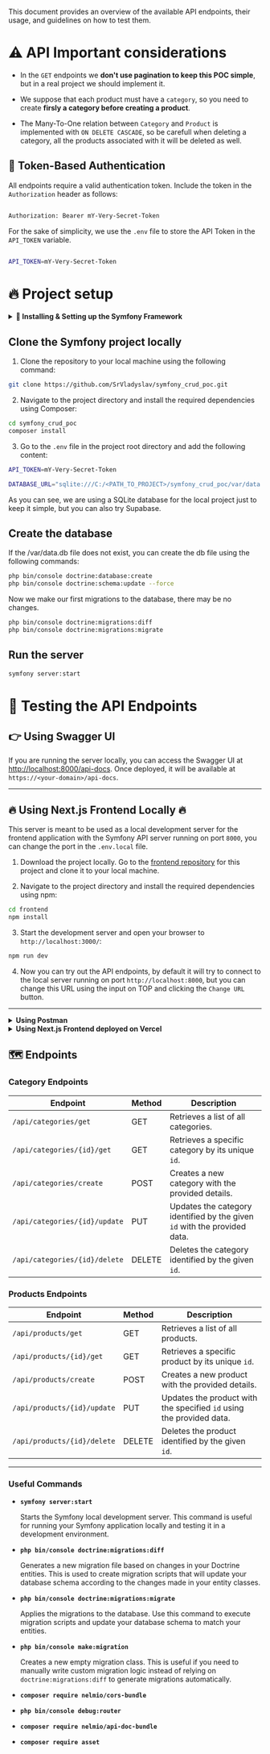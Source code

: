 This document provides an overview of the available API endpoints, their usage, and guidelines on how to test them.

# ⚠️ API Important considerations

- In the `GET` endpoints we **don't use pagination to keep this POC simple**, but in a real project we should implement it.

- We suppose that each product must have a `category`, so you need to create **firsly a category before creating a product**.

- The Many-To-One relation between `Category` and `Product` is implemented with `ON DELETE CASCADE`, so be carefull when deleting a category, all the products associated with it will be deleted as well.

## 🔑 Token-Based Authentication

All endpoints require a valid authentication token. Include the token in the `Authorization` header as follows:

```bash

Authorization: Bearer mY-Very-Secret-Token
```

For the sake of simplicity, we use the `.env` file to store the API Token in the `API_TOKEN` variable.

```bash

API_TOKEN=mY-Very-Secret-Token
```

# 🔥 Project setup

<details>
<summary><strong>👀 Installing & Setting up the Symfony Framework</strong></summary>

Do this in case you don't have PHP 8.x installed, Composer and Symfony CLI installed.

### 1. Install PHP if you don't have PHP 8.x installed

1. Visit the [PHP official website](https://www.php.net/downloads) and download the latest stable Thread Safe PHP version.

2. Windows: Create a new folder `C:\php` and extract the downloaded PHP files there.

### 2. Install Composer, which is used to install PHP packages.

Follow the official [Composer installation guide](https://getcomposer.org/download/).

### 3. Install Symfony CLI.

Follow the official [Symfony CLI installation guide](https://symfony.com/download).

</details>

## Clone the Symfony project locally

1. Clone the repository to your local machine using the following command:

```bash
git clone https://github.com/SrVladyslav/symfony_crud_poc.git
```

2. Navigate to the project directory and install the required dependencies using Composer:

```bash
cd symfony_crud_poc
composer install
```

3. Go to the `.env` file in the project root directory and add the following content:

```bash
API_TOKEN=mY-Very-Secret-Token

DATABASE_URL="sqlite:///C:/<PATH_TO_PROJECT>/symfony_crud_poc/var/data.db"
```

As you can see, we are using a SQLite database for the local project just to keep it simple, but you can also try Supabase.

## Create the database

If the /var/data.db file does not exist, you can create the db file using the following commands:

```bash
php bin/console doctrine:database:create
php bin/console doctrine:schema:update --force
```

Now we make our first migrations to the database, there may be no changes.

```bash
php bin/console doctrine:migrations:diff
php bin/console doctrine:migrations:migrate
```

## Run the server

```bash
symfony server:start
```

# 🚀 Testing the API Endpoints

<!-- <details>
<summary><strong>👉 Using Swagger UI</strong></summary> -->

## 👉 Using Swagger UI

If you are running the server locally, you can access the Swagger UI at [http://localhost:8000/api-docs](http://localhost:8000/api-docs). Once deployed, it will be available at `https://<your-domain>/api-docs`.

<!--
</details>

<details><summary><strong>🔥 Using Next.js Frontend Locally 🔥</strong></summary> -->

<hr/>

## 🔥 Using Next.js Frontend Locally 🔥

This server is meant to be used as a local development server for the frontend application with the Symfony API server running on port `8000`, you can change the port in the `.env.local` file.

1. Download the project locally. Go to the [frontend repository](https://github.com/SrVladyslav/symfony_crud_poc_frontend) for this project and clone it to your local machine.

2. Navigate to the project directory and install the required dependencies using npm:

```bash
cd frontend
npm install
```

3. Start the development server and open your browser to `http://localhost:3000/`:

```bash
npm run dev
```

4. Now you can try out the API endpoints, by default it will try to connect to the local server running on port `http://localhost:8000`, but you can change this URL using the input on TOP and clicking the `Change URL` button.

<!-- </details> -->

<hr/>

<details>
<summary><strong>Using Postman</strong></summary>

### 1. Download and Install Postman

1. Visit the [Postman Official Site](https://www.postman.com/downloads/).
2. Choose the version suitable for your operating system (Windows, macOS, or Linux).
3. Download and run the installer.
4. Follow the installation instructions to complete the setup.

### 2. Create a New Request in Postman

1. **Open Postman.**
2. **Create a New Request:**

   - Click on the "New" button in the upper-left corner.
   - Select "Request" from the dropdown menu.
   - Enter a name for your request (e.g., "Get All Categories").
   - Optionally, save it to a collection for organization.

3. **Set the Request Method and URL:**
   - Choose the HTTP method (GET, POST, PUT, DELETE) from the dropdown menu next to the URL field.
   - Enter the API endpoint URL (e.g., `https://api.example.com/api/categories/get`).

### 3. Add Headers

1. **Go to the Headers Tab:**

   - Click on the "Headers" tab below the URL field.

2. **Add Authorization Header:**

   - Click on the "Key" field and type `Authorization`.
   - Click on the "Value" field and enter `Bearer YOUR_API_TOKEN`, replacing `YOUR_API_TOKEN` with your actual API token.

   Example:

   Key: `Authorization`
   Value: `Bearer mY-Very-Secret-Token`

### 4. Send the Request and Review the Response

1. **Send the Request:**

- Click the "Send" button to submit your request.

2. **Review the Response:**

- Postman will display the response in the lower part of the window.
- You can view the status code, response time, and headers.
- The response body will be shown in the "Body" tab. You can switch between different formats like JSON, HTML, or raw text.

Example Response:

```json
{
    "status": "success",
    "message": "Found successfully",
    "page": "x",
    "limit": "y",
    "totalPages": "z",
    "prevPage": "/api/categories/get?page=x-1",
    "nextPage": "/api/categories/get?page=x+1",
    "data": [
        {
            "id": 1,
            "name": "category 1",
            "description": "Some category description",
            "products": [
                {
                    "id": 8,
                    "name": "Product X",
                    "description": "product description Y",
                    "price": 0.75,
                    "category": 1
                }
            ]
        },
        ...
    ]
}
```

</details>

<details><summary><strong>Using Next.js Frontend deployed on Vercel </strong></summary>

This is a deployed version of the [frontend repository](https://github.com/SrVladyslav/symfony_crud_poc_frontend) on Vercel which is connected to the Symfony API server running on `platform.sh`.

To start using it just click [here](https://symfony.vlamaz.com/).

</details>

## 🗺 Endpoints

### Category Endpoints

| Endpoint                      | Method | Description                                                               |
| ----------------------------- | ------ | ------------------------------------------------------------------------- |
| `/api/categories/get`         | GET    | Retrieves a list of all categories.                                       |
| `/api/categories/{id}/get`    | GET    | Retrieves a specific category by its unique `id`.                         |
| `/api/categories/create`      | POST   | Creates a new category with the provided details.                         |
| `/api/categories/{id}/update` | PUT    | Updates the category identified by the given `id` with the provided data. |
| `/api/categories/{id}/delete` | DELETE | Deletes the category identified by the given `id`.                        |

### Products Endpoints

| Endpoint                    | Method | Description                                                          |
| --------------------------- | ------ | -------------------------------------------------------------------- |
| `/api/products/get`         | GET    | Retrieves a list of all products.                                    |
| `/api/products/{id}/get`    | GET    | Retrieves a specific product by its unique `id`.                     |
| `/api/products/create`      | POST   | Creates a new product with the provided details.                     |
| `/api/products/{id}/update` | PUT    | Updates the product with the specified `id` using the provided data. |
| `/api/products/{id}/delete` | DELETE | Deletes the product identified by the given `id`.                    |

<hr>

### Useful Commands

- **`symfony server:start`**

  Starts the Symfony local development server. This command is useful for running your Symfony application locally and testing it in a development environment.

- **`php bin/console doctrine:migrations:diff`**

  Generates a new migration file based on changes in your Doctrine entities. This is used to create migration scripts that will update your database schema according to the changes made in your entity classes.

- **`php bin/console doctrine:migrations:migrate`**

  Applies the migrations to the database. Use this command to execute migration scripts and update your database schema to match your entities.

- **`php bin/console make:migration`**

  Creates a new empty migration class. This is useful if you need to manually write custom migration logic instead of relying on `doctrine:migrations:diff` to generate migrations automatically.

- **`composer require nelmio/cors-bundle`**
- **`php bin/console debug:router`**
- **`composer require nelmio/api-doc-bundle`**
- **`composer require asset`**
